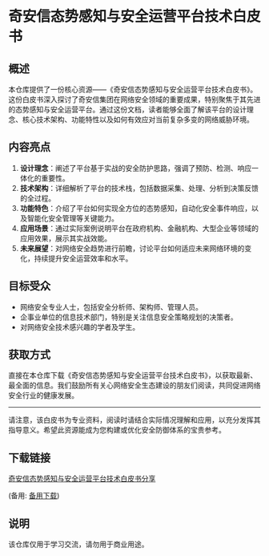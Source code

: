 # 奇安信态势感知与安全运营平台技术白皮书

## 概述

本仓库提供了一份核心资源——《奇安信态势感知与安全运营平台技术白皮书》。这份白皮书深入探讨了奇安信集团在网络安全领域的重要成果，特别聚焦于其先进的态势感知与安全运营平台。通过这份文档，读者能够全面了解该平台的设计理念、核心技术架构、功能特性以及如何有效应对当前复杂多变的网络威胁环境。

## 内容亮点

1. **设计理念**：阐述了平台基于实战的安全防护思路，强调了预防、检测、响应一体化的重要性。
2. **技术架构**：详细解析了平台的技术栈，包括数据采集、处理、分析到决策反馈的全过程。
3. **功能特色**：介绍了平台如何实现全方位的态势感知，自动化安全事件响应，以及智能化安全管理等关键能力。
4. **应用场景**：通过实际案例说明平台在政府机构、金融机构、大型企业等领域的应用效果，展示其实战效能。
5. **未来展望**：对网络安全趋势进行前瞻，讨论平台如何适应未来网络环境的变化，持续提升安全运营效率和水平。

## 目标受众

- 网络安全专业人士，包括安全分析师、架构师、管理人员。
- 企事业单位的信息技术部门，特别是关注信息安全策略规划的决策者。
- 对网络安全技术感兴趣的学者及学生。

## 获取方式

直接在本仓库下载《奇安信态势感知与安全运营平台技术白皮书》，以获取最新、最全面的信息。我们鼓励所有关心网络安全生态建设的朋友们阅读，共同促进网络安全行业的健康发展。

---

请注意，该白皮书为专业资料，阅读时请结合实际情况理解和应用，以充分发挥其指导意义。希望此资源能成为您构建或优化安全防御体系的宝贵参考。

## 下载链接
[奇安信态势感知与安全运营平台技术白皮书分享](https://pan.quark.cn/s/519d99786e8a) 

(备用: [备用下载](https://pan.baidu.com/s/1Nf2jVGL-yDSvoH_KLbx-xQ?pwd=1234))

## 说明

该仓库仅用于学习交流，请勿用于商业用途。
